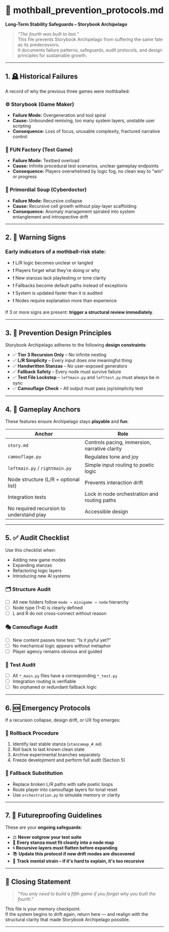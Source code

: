 <!-- Save to: storybook_archipelago/mothball_prevention_protocols.md -->

# 🧷 mothball_prevention_protocols.md  
**Long-Term Stability Safeguards – Storybook Archipelago**

> _“The fourth was built to last.”_  
> This file prevents Storybook Archipelago from suffering the same fate as its predecessors.  
> It documents failure patterns, safeguards, audit protocols, and design principles for sustainable growth.

---

## 1. 🪦 Historical Failures

A record of why the previous three games were mothballed:

### ⚙️ Storybook (Game Maker)
- **Failure Mode:** Overgeneration and tool spiral
- **Cause:** Unbounded remixing, too many system layers, unstable user scripting
- **Consequence:** Loss of focus, unusable complexity, fractured narrative control

### 🧪 FUN Factory (Test Game)
- **Failure Mode:** Testbed overload
- **Cause:** Infinite procedural test scenarios, unclear gameplay endpoints
- **Consequence:** Players overwhelmed by logic fog, no clean way to "win" or progress

### 🧬 Primordial Soup (Cyberdoctor)
- **Failure Mode:** Recursive collapse
- **Cause:** Recursive cell growth without play-layer scaffolding
- **Consequence:** Anomaly management spiraled into system entanglement and introspective drift

---

## 2. 🚨 Warning Signs

### Early indicators of a mothball-risk state:

- ❗ L/R logic becomes unclear or tangled
- ❗ Players forget what they're doing or why
- ❗ New stanzas lack playtesting or tone clarity
- ❗ Fallbacks become default paths instead of exceptions
- ❗ System is updated faster than it is audited
- ❗ Nodes require explanation more than experience

If 3 or more signs are present: **trigger a structural review immediately**.

---

## 3. 🔐 Prevention Design Principles

Storybook Archipelago adheres to the following **design constraints**:

- ✅ **Tier 3 Recursion Only** – No infinite nesting
- ✅ **L/R Simplicity** – Every input does one meaningful thing
- ✅ **Handwritten Stanzas** – No user-exposed generators
- ✅ **Fallback Safety** – Every node must survive failure
- ✅ **Test File Lockstep** – `leftmain.py` and `lefttest.py` must always be in sync
- ✅ **Camouflage Check** – All output must pass joy/simplicity test

---

## 4. 🧭 Gameplay Anchors

These features ensure Archipelago stays **playable** and **fun**:

| Anchor                  | Role                                          |
|-------------------------|-----------------------------------------------|
| `story.md`              | Controls pacing, immersion, narrative clarity |
| `camouflage.py`         | Regulates tone and joy                        |
| `leftmain.py` / `rightmain.py` | Simple input routing to poetic logic   |
| Node structure (L/R + optional list) | Prevents interaction drift       |
| Integration tests       | Lock in node orchestration and routing paths  |
| No required recursion to understand play | Accessible design           |

---

## 5. ✅ Audit Checklist

Use this checklist when:
- Adding new game modes
- Expanding stanzas
- Refactoring logic layers
- Introducing new AI systems

### 🗂️ Structure Audit
- [ ] All new folders follow `mode → minigame → node` hierarchy
- [ ] Node type (1–4) is clearly defined
- [ ] L and R do not cross-connect without reason

### 🎭 Camouflage Audit
- [ ] New content passes tone test: “Is it joyful yet?”
- [ ] No mechanical logic appears without metaphor
- [ ] Player agency remains obvious and guided

### 🧪 Test Audit
- [ ] All `*_main.py` files have a corresponding `*_test.py`
- [ ] Integration routing is verifiable
- [ ] No orphaned or redundant fallback logic

---

## 6. 🆘 Emergency Protocols

If a recursion collapse, design drift, or UX fog emerges:

### 🔁 Rollback Procedure
1. Identify last stable stanza (`stanzamap_#.md`)
2. Roll back to last known clean state
3. Archive experimental branches separately
4. Freeze development and perform full audit (Section 5)

### 📼 Fallback Substitution
- Replace broken L/R paths with safe poetic loops
- Route player into camouflage layers for tonal reset
- Use `orchestration.py` to simulate memory or clarity

---

## 7. 🧬 Futureproofing Guidelines

These are your **ongoing safeguards**:

- ⚖️ **Never outgrow your test suite**
- 🧩 **Every stanza must fit cleanly into a node map**
- 🌀 **Recursive layers must flatten before expanding**
- 📚 **Update this protocol if new drift modes are discovered**
- 🧠 **Track mental strain – if it's hard to explain, it's too recursive**

---

## 📘 Closing Statement

> _"You only need to build a fifth game if you forget why you built the fourth."_

This file is your memory checkpoint.  
If the system begins to drift again, return here — and realign with the structural clarity that made Storybook Archipelago possible.

---
